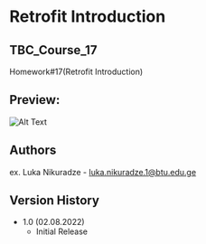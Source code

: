 # Retrofit Introduction
## TBC_Course_17
Homework#17(Retrofit Introduction)


## Preview:
![Alt Text](https://media.giphy.com/media/T1CS9YOgOIgrUmjkd0/giphy.gif)

## Authors

ex. Luka Nikuradze - luka.nikuradze.1@btu.edu.ge


## Version History

* 1.0 (02.08.2022)
    * Initial Release



